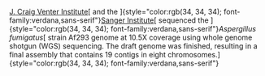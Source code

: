 [J. Craig Venter Institute](http://www.venterinstitute.org/)[ and the
]{style="color:rgb(34, 34, 34); font-family:verdana,sans-serif"}[Sanger
Institute](http://www.sanger.ac.uk/Projects/A_fumigatus/)[ sequenced the
]{style="color:rgb(34, 34, 34); font-family:verdana,sans-serif"}*Aspergillus
fumigatus*[ strain Af293 genome at 10.5X coverage using whole genome
shotgun (WGS) sequencing. The draft genome was finished, resulting in a
final assembly that contains 19 contigs in eight
chromosomes.]{style="color:rgb(34, 34, 34); font-family:verdana,sans-serif"}
